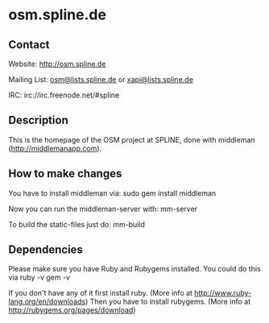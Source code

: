 osm.spline.de
========

Contact
--------

Website: http://osm.spline.de

Mailing List: osm@lists.spline.de or xapi@lists.spline.de

IRC: irc://irc.freenode.net/#spline

Description
---

This is the homepage of the OSM project at SPLINE, done with middleman (http://middlemanapp.com).

How to make changes
------

You have to install middleman via:
  sudo gem install middleman

Now you can run the middleman-server with:
  mm-server

To build the static-files just do:
  mm-build

Dependencies
-------------

Please make sure you have Ruby and Rubygems installed. You could do this via
  ruby -v
  gem -v

If you don't have any of it first install ruby. (More info at http://www.ruby-lang.org/en/downloads)
Then you have to install rubygems. (More info at http://rubygems.org/pages/download)